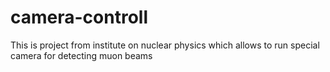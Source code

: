 # camera-controll
This is project from institute on nuclear physics which allows to run special camera for detecting  muon beams
